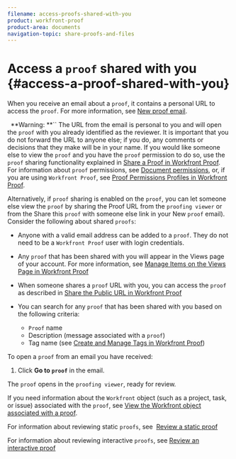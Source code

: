 ```yaml
---
filename: access-proofs-shared-with-you
product: workfront-proof
product-area: documents
navigation-topic: share-proofs-and-files
---
```





# Access a `proof` shared with you {#access-a-proof-shared-with-you}

When you receive an email about a `proof`, it contains a personal URL to access the `proof`. For more information, see [New proof email](new-proof-email.md).&nbsp;

` `**Warning: **`` The URL from the email is personal to you and will open the `proof` with you already identified as the reviewer. It is important that you do not forward the URL to anyone else; if you do, any comments or decisions that they make will be in your name. If you would like someone else to view the `proof` and you have the `proof` permission to do so, use the `proof` sharing functionality explained in [Share a Proof in Workfront Proof](share-proof.md). For information about `proof` permissions, see  [Document permissions](document-permissions.md), or, if you are using `Workfront Proof`, see [Proof Permissions Profiles in Workfront Proof](proof-perm-profiles-in-wp.md).


Alternatively, if `proof` sharing is enabled on the `proof`, you can let someone else view the `proof` by sharing the Proof URL from the `proofing viewer` or from the Share this `proof` with someone else link in your New `proof` email).
Consider the following about shared `proofs`:



* Anyone with a valid email address can be added to a `proof`. They do not need to be a `Workfront Proof` user with login credentials.

* Any `proof` that has been shared with you will appear in the Views page of your account. For more information, see [Manage Items on the Views Page in Workfront Proof](manage-items-on-views-page.md)

* When someone shares a `proof` URL with you, you can access the `proof` as described in [Share the Public URL in Workfront Proof](share-public-url.md)

* You can search for any `proof` that has been shared with you based on the following criteria: 
    
    
    * `Proof` name
    * Description (message associated with a `proof`)
    * Tag name (see [Create and Manage Tags in Workfront Proof](create-and-manage-tags.md))
    
    



To open a `proof` from an email you have received:



1.  Click **Go to `proof`**&nbsp;in the email.


   The `proof` opens in the `proofing viewer`, ready for review.


   If you need information about the `Workfront` object (such as a project, task, or issue) associated with the `proof`, see [View the Workfront object associated with a proof](view-wf-object-associated-with-proof.md).  



   For information about reviewing static `proofs`, see&nbsp; [Review a static proof](review-a-static-proof.md)  



   For information about reviewing interactive `proofs`, see [Review an interactive proof](review-and-managing-interactive-proofs.md)



